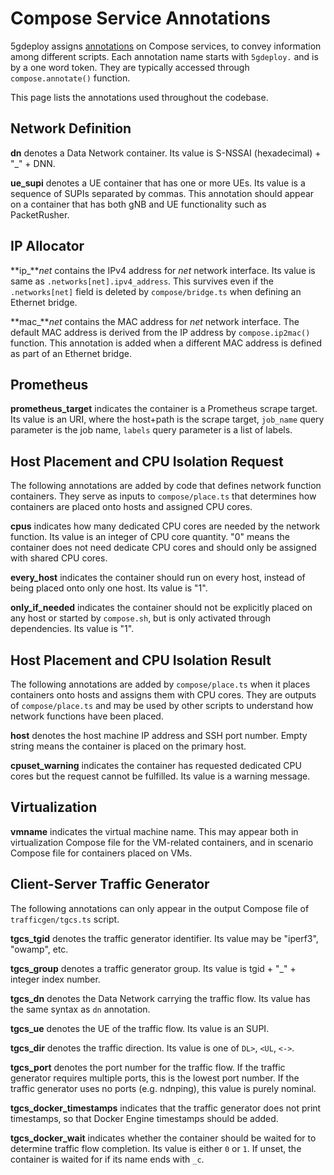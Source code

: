 # Compose Service Annotations

5gdeploy assigns [annotations](https://docs.docker.com/reference/compose-file/services/#annotations) on Compose services, to convey information among different scripts.
Each annotation name starts with `5gdeploy.` and is by a one word token.
They are typically accessed through `compose.annotate()` function.

This page lists the annotations used throughout the codebase.

## Network Definition

**dn** denotes a Data Network container.
Its value is S-NSSAI (hexadecimal) + "_" + DNN.

**ue\_supi** denotes a UE container that has one or more UEs.
Its value is a sequence of SUPIs separated by commas.
This annotation should appear on a container that has both gNB and UE functionality such as PacketRusher.

## IP Allocator

**ip\_***net* contains the IPv4 address for *net* network interface.
Its value is same as `.networks[net].ipv4_address`.
This survives even if the `.networks[net]` field is deleted by `compose/bridge.ts` when defining an Ethernet bridge.

**mac\_***net* contains the MAC address for *net* network interface.
The default MAC address is derived from the IP address by `compose.ip2mac()` function.
This annotation is added when a different MAC address is defined as part of an Ethernet bridge.

## Prometheus

**prometheus\_target** indicates the container is a Prometheus scrape target.
Its value is an URI, where the host+path is the scrape target, `job_name` query parameter is the job name, `labels` query parameter is a list of labels.

## Host Placement and CPU Isolation Request

The following annotations are added by code that defines network function containers.
They serve as inputs to `compose/place.ts` that determines how containers are placed onto hosts and assigned CPU cores.

**cpus** indicates how many dedicated CPU cores are needed by the network function.
Its value is an integer of CPU core quantity.
"0" means the container does not need dedicate CPU cores and should only be assigned with shared CPU cores.

**every\_host** indicates the container should run on every host, instead of being placed onto only one host.
Its value is "1".

**only\_if\_needed** indicates the container should not be explicitly placed on any host or started by `compose.sh`, but is only activated through dependencies.
Its value is "1".

## Host Placement and CPU Isolation Result

The following annotations are added by `compose/place.ts` when it places containers onto hosts and assigns them with CPU cores.
They are outputs of `compose/place.ts` and may be used by other scripts to understand how network functions have been placed.

**host** denotes the host machine IP address and SSH port number.
Empty string means the container is placed on the primary host.

**cpuset\_warning** indicates the container has requested dedicated CPU cores but the request cannot be fulfilled.
Its value is a warning message.

## Virtualization

**vmname** indicates the virtual machine name.
This may appear both in virtualization Compose file for the VM-related containers, and in scenario Compose file for containers placed on VMs.

## Client-Server Traffic Generator

The following annotations can only appear in the output Compose file of `trafficgen/tgcs.ts` script.

**tgcs\_tgid** denotes the traffic generator identifier.
Its value may be "iperf3", "owamp", etc.

**tgcs\_group** denotes a traffic generator group.
Its value is tgid + "_" + integer index number.

**tgcs\_dn** denotes the Data Network carrying the traffic flow.
Its value has the same syntax as `dn` annotation.

**tgcs\_ue** denotes the UE of the traffic flow.
Its value is an SUPI.

**tgcs\_dir** denotes the traffic direction.
Its value is one of `DL>`, `<UL`, `<->`.

**tgcs\_port** denotes the port number for the traffic flow.
If the traffic generator requires multiple ports, this is the lowest port number.
If the traffic generator uses no ports (e.g. ndnping), this value is purely nominal.

**tgcs\_docker\_timestamps** indicates that the traffic generator does not print timestamps, so that Docker Engine timestamps should be added.

**tgcs\_docker\_wait** indicates whether the container should be waited for to determine traffic flow completion.
Its value is either `0` or `1`.
If unset, the container is waited for if its name ends with `_c`.
